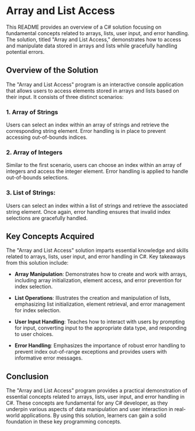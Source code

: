 # Array and List Access
This README provides an overview of a C# solution focusing on fundamental concepts related to arrays, lists, user input, and error handling. The solution, titled "Array and List Access," demonstrates how to access and manipulate data stored in arrays and lists while gracefully handling potential errors.

## Overview of the Solution
The "Array and List Access" program is an interactive console application that allows users to access elements stored in arrays and lists based on their input. It consists of three distinct scenarios:

### 1. Array of Strings
Users can select an index within an array of strings and retrieve the corresponding string element. Error handling is in place to prevent accessing out-of-bounds indices.

### 2. Array of Integers
Similar to the first scenario, users can choose an index within an array of integers and access the integer element. Error handling is applied to handle out-of-bounds selections.

### 3. List of Strings: 
Users can select an index within a list of strings and retrieve the associated string element. Once again, error handling ensures that invalid index selections are gracefully handled.

## Key Concepts Acquired
The "Array and List Access" solution imparts essential knowledge and skills related to arrays, lists, user input, and error handling in C#. Key takeaways from this solution include:

- **Array Manipulation**: Demonstrates how to create and work with arrays, including array initialization, element access, and error prevention for index selection.

- **List Operations**: Illustrates the creation and manipulation of lists, emphasizing list initialization, element retrieval, and error management for index selection.

- **User Input Handling**: Teaches how to interact with users by prompting for input, converting input to the appropriate data type, and responding to user choices.

- **Error Handling**: Emphasizes the importance of robust error handling to prevent index out-of-range exceptions and provides users with informative error messages.

## Conclusion
The "Array and List Access" program provides a practical demonstration of essential concepts related to arrays, lists, user input, and error handling in C#. These concepts are fundamental for any C# developer, as they underpin various aspects of data manipulation and user interaction in real-world applications. By using this solution, learners can gain a solid foundation in these key programming concepts.




